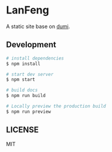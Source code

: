 # LanFeng

A static site base on [dumi](https://d.umijs.org).

## Development

```bash
# install dependencies
$ npm install

# start dev server
$ npm start

# build docs
$ npm run build

# Locally preview the production build
$ npm run preview
```

## LICENSE

MIT

